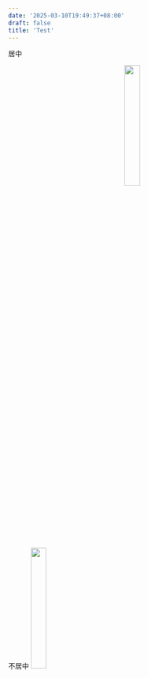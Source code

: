 ```yaml
---
date: '2025-03-10T19:49:37+08:00'
draft: false
title: 'Test'
---
```


居中
<center><img src="../pics/flower.png" width="25%"/></center>
不居中
<img src="../pics/flower.png" width="25%"/>